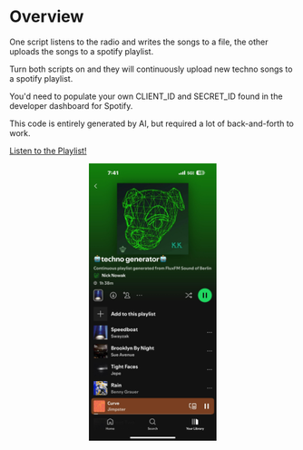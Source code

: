 <h1>Overview</h1>
One script listens to the radio and writes the songs to a file, the other uploads the songs to a spotify playlist. 

Turn both scripts on and they will continuously upload new techno songs to a spotify playlist. 

You'd need to populate your own CLIENT_ID and SECRET_ID found in the developer dashboard for Spotify.

This code is entirely generated by AI, but required a lot of back-and-forth to work.

<a href="https://open.spotify.com/playlist/3Oof1Q9vwZpJrj0L9ohkOc">Listen to the Playlist!</a>
<p align="center">
  <img src="example.png" alt="A continuously generated Spotify playlist from FluxFM Sound of Berlin" width="225px" />
</p>
